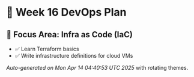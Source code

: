 # 📅 Week 16 DevOps Plan

## 🎯 Focus Area: Infra as Code (IaC)

- ✅ Learn Terraform basics
- ✅ Write infrastructure definitions for cloud VMs

_Auto-generated on Mon Apr 14 04:40:53 UTC 2025_ with rotating themes.
